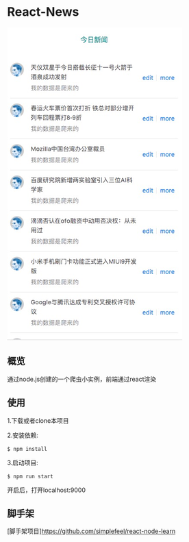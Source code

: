 # React-News

![](./news.jpg)

## 概览
通过node.js创建的一个爬虫小实例，前端通过react渲染

## 使用

1.下载或者clone本项目

2.安装依赖:
```
$ npm install
```

3.启动项目:
```
$ npm run start
```

开启后，打开localhost:9000

## 脚手架

[脚手架项目]https://github.com/simplefeel/react-node-learn</br>


